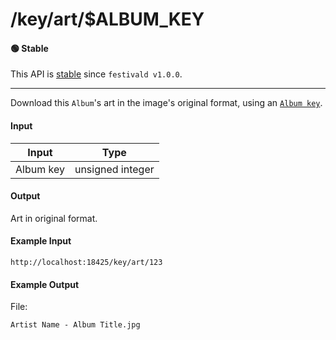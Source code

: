 # /key/art/$ALBUM_KEY

#### 🟢 Stable
This API is [stable](/api-stability/marker.md) since `festivald v1.0.0`.

---

Download this `Album`'s art in the image's original format, using an [`Album key`](/common-objects/key.md).

#### Input
| Input     | Type             |
|-----------|------------------|
| Album key | unsigned integer |

#### Output
Art in original format.

#### Example Input
```http
http://localhost:18425/key/art/123
```

#### Example Output
File:
```plaintext
Artist Name - Album Title.jpg
```
